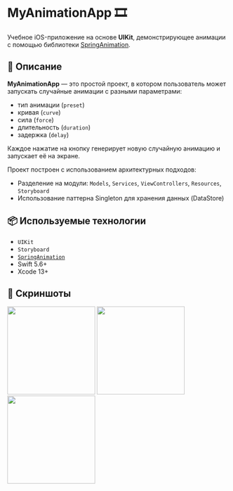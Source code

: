 # MyAnimationApp 🎞

Учебное iOS-приложение на основе **UIKit**, демонстрирующее анимации с помощью библиотеки [SpringAnimation](https://github.com/LexDeBash/SpringAnimation).

## 📱 Описание

**MyAnimationApp** — это простой проект, в котором пользователь может запускать случайные анимации с разными параметрами:

- тип анимации (`preset`)
- кривая (`curve`)
- сила (`force`)
- длительность (`duration`)
- задержка (`delay`)

Каждое нажатие на кнопку генерирует новую случайную анимацию и запускает её на экране.

Проект построен с использованием архитектурных подходов:
- Разделение на модули: `Models`, `Services`, `ViewControllers`, `Resources`, `Storyboard`
- Использование паттерна Singleton для хранения данных (DataStore)

## 📦 Используемые технологии

- `UIKit`
- `Storyboard`
- [`SpringAnimation`](https://github.com/LexDeBash/SpringAnimation)
- Swift 5.6+
- Xcode 13+

## 🧪 Скриншоты

<p float="left">
  <img src="https://i.imgur.com/LNmDwcu.jpeg" width="200">
  <img src="https://i.imgur.com/RSWEVlR.jpeg" width="200">
  <img src="https://i.imgur.com/MR0Hl9k.jpeg" width="200">
</p>
